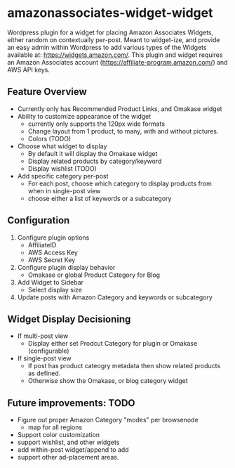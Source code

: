 amazonassociates-widget-widget
==============================

Wordpress plugin for a widget for placing Amazon Associates Widgets, either random on contextually per-post.  Meant to widget-ize, 
and provide an easy admin within Wordpress to add various types of the Widgets available at: https://widgets.amazon.com/.  This plugin 
and widget requires an Amazon Associates account (https://affiliate-program.amazon.com/) and AWS API keys.

## Feature Overview
* Currently only has Recommended Product Links, and Omakase widget
* Ability to customize appearance of the widget
	* currently only supports the 120px wide formats
	* Change layout from 1 product, to many, with and without pictures.
	* Colors (TODO)
* Choose what widget to display
	* By default it will display the Omakase widget
	* Display related products by category/keyword
	* Display wishlist (TODO)
* Add specific category per-post
	* For each post, choose which category to display products from when in single-post view
	* choose either a list of keywords or a subcategory

## Configuration
1. Configure plugin options
	* AffiliateID
	* AWS Access Key
	* AWS Secret Key
2. Configure plugin display behavior
	* Omakase or global Product Category for Blog
3. Add Widget to Sidebar
	* Select display size
4. Update posts with Amazon Category and keywords or subcategory

## Widget Display Decisioning
* If multi-post view
	* Display either set Prodcut Category for plugin or Omakase (configurable)
* If single-post view
	* If post has product cateogry metadata then show related products as defined.
	* Otherwise show the Omakase, or blog category widget

## Future improvements: TODO
* Figure out proper Amazon Category "modes" per browsenode
	* map for all regions
* Support color customization
* support wishlist, and other widgets
* add within-post widget/append to add
* support other ad-placement areas.

